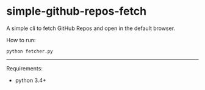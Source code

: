 # simple-github-repos-fetch

A simple cli to fetch GitHub Repos and open in the default browser.

How to run:

```
python fetcher.py
```

---

Requirements:

* python 3.4+
